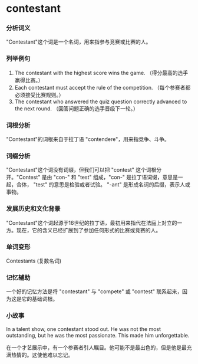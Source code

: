 # contestant

### 分析词义

  

"Contestant"这个词是一个名词，用来指参与竞赛或比赛的人。

  

### 列举例句

  

1.  The contestant with the highest score wins the game. （得分最高的选手赢得比赛。）
2.  Each contestant must accept the rule of the competition. （每个参赛者都必须接受比赛规则。）
3.  The contestant who answered the quiz question correctly advanced to the next round. （回答问题正确的选手晋级下一轮。）

  

### 词根分析

  

"Contestant"的词根来自于拉丁语 "contendere"，用来指竞争、斗争。

  

### 词缀分析

  

"Contestant"这个词没有词缀，但我们可以把 "contest" 这个词根分开。"Contest" 是由 "con-" 和 "test" 组成，"con-" 是拉丁语词缀，意思是一起，合体， "test" 的意思是检验或者试验。 "-ant" 是形成名词的后缀，表示人或事物。

  

### 发展历史和文化背景

  

"Contestant"这个词起源于16世纪的拉丁语，最初用来指代在法庭上对立的一方。现在，它的含义已经扩展到了参加任何形式的比赛或竞赛的人。

  

### 单词变形

  

Contestants (复数名词)

  

### 记忆辅助

  

一个好的记忆方法是将 "contestant" 与 "compete" 或 "contest" 联系起来，因为这是它的基础词根。

  

### 小故事

  

In a talent show, one contestant stood out. He was not the most outstanding, but he was the most passionate. This made him unforgettable.

  

在一个才艺展示中，有一个参赛者引人瞩目。他可能不是最出色的，但是他是最充满热情的。这使他难以忘记。
